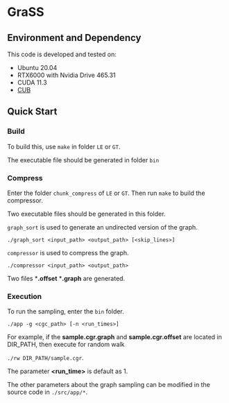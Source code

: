 # GraSS

## Environment and Dependency
This code is developed and tested on:
* Ubuntu 20.04
* RTX6000 with Nvidia Drive 465.31
* CUDA 11.3
* [CUB](https://nvlabs.github.io/cub/)

## Quick Start

### Build
To build this, use ```make``` in folder `LE` or `GT`.

The executable file should be generated in folder `bin` 

### Compress
Enter the folder `chunk_compress` of `LE` or `GT`. Then run ```make``` to build the compressor.

Two executable files should be generated in this folder.

```graph_sort``` is used to generate an undirected version of the graph.

```./graph_sort <input_path> <output_path> [<skip_lines>]```

```compressor``` is used to compress the graph.

```./compressor <input_path> <output_path>```

Two files ***.offset** ***.graph** are generated.

### Execution
To run the sampling, enter the `bin` folder.

```./app -g <cgc_path> [-n <run_times>]```

For example, if the **sample.cgr.graph** and **sample.cgr.offset** are located in DIR_PATH, then execute for random walk

```./rw DIR_PATH/sample.cgr```.

The parameter **<run_time>** is default as 1.

The other parameters about the graph sampling can be modified in the source code in `./src/app/*`.
